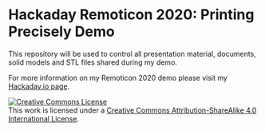 # Hackaday Remoticon 2020: Printing Precisely Demo

This repository will be used to control all presentation material, documents, solid models and STL files shared during my demo.

For more information on my Remoticon 2020 demo please visit my [Hackaday.io page](https://hackaday.io/project/175611-remoticon-printing-precisely-demo).

<a rel="license" href="http://creativecommons.org/licenses/by-sa/4.0/"><img alt="Creative Commons License" style="border-width:0" src="https://i.creativecommons.org/l/by-sa/4.0/88x31.png" /></a><br />This work is licensed under a <a rel="license" href="http://creativecommons.org/licenses/by-sa/4.0/">Creative Commons Attribution-ShareAlike 4.0 International License</a>.
